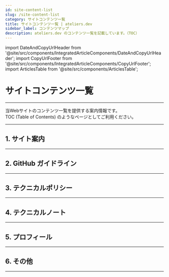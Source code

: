 ```yaml
---
id: site-content-list
slug: /site-content-list
category: サイトコンテンツ一覧
title: サイトコンテンツ一覧 | ateliers.dev
sidebar_label: コンテンツマップ
description: ateliers.dev のコンテンツ一覧を記載しています。（TOC）
---
```


import DateAndCopyUrlHeader from '@site/src/components/IntegratedArticleComponents/DateAndCopyUrlHeader';
import CopyUrlFooter from '@site/src/components/IntegratedArticleComponents/CopyUrlFooter';
import ArticlesTable from '@site/src/components/ArticlesTable';

# サイトコンテンツ一覧

<DateAndCopyUrlHeader
    slug="/site-content-list"
    title="サイトコンテンツ一覧 | ateliers.dev"
    created="2024/05/06"
    updated="2024/05/12"/>

---

当Webサイトのコンテンツ一覧を提供する案内情報です。  
TOC (Table of Contents) のようなページとしてご利用ください。

---

## 1. サイト案内

<ArticlesTable categoryId="site-guidance" />

---

## 2. GitHub ガイドライン

<ArticlesTable categoryId="github-guidelines" />

---

## 3. テクニカルポリシー

<ArticlesTable categoryId="technical-policies" />

---

## 4. テクニカルノート

<ArticlesTable categoryId="technical-notebook" />

---

## 5. プロフィール

<ArticlesTable categoryId="profiles" />

---

## 6. その他

<ArticlesTable categoryId="others" />

---

<CopyUrlFooter
    slug="/site-content-list"
    title="サイトコンテンツ一覧 | ateliers.dev"/>
